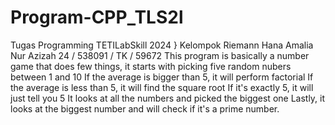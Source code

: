# Program-CPP_TLS2l
Tugas Programming TETILabSkill 2024 }
Kelompok Riemann
Hana Amalia Nur Azizah
24 / 538091 / TK / 59672
This program is basically a number game that does few things, it starts with picking five random nubers between 1 and 10
If the average is bigger than 5, it will perform factorial
If the average is less than 5, it will find the square root
If it's exactly 5, it will just tell you 5
It looks at all the numbers and picked the biggest one
Lastly, it looks at the biggest number and will check if it's a prime number.
